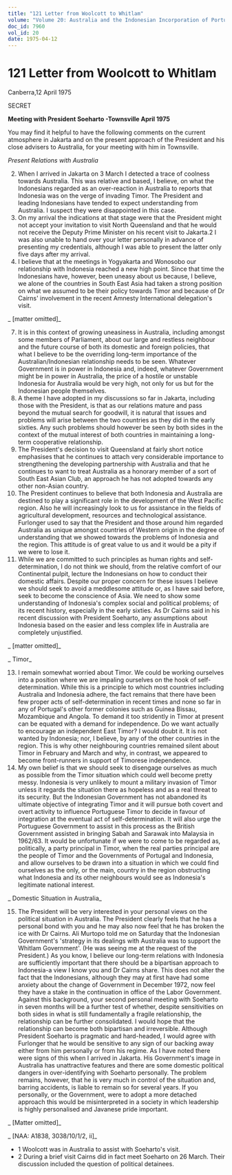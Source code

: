 ```yaml
---
title: "121 Letter from Woolcott to Whitlam"
volume: "Volume 20: Australia and the Indonesian Incorporation of Portuguese Timor, 1974-1976"
doc_id: 7960
vol_id: 20
date: 1975-04-12
---
```


# 121 Letter from Woolcott to Whitlam

Canberra,12 April 1975

SECRET

**Meeting with President Soeharto -Townsville April 1975**

You may find it helpful to have the following comments on the current atmosphere in Jakarta and on the present approach of the President and his close advisers to Australia, for your meeting with him in Townsville.

_Present Relations with Australia_

  2. When I arrived in Jakarta on 3 March I detected a trace of coolness towards Australia. This was relative and based, I believe, on what the Indonesians regarded as an over-reaction in Australia to reports that Indonesia was on the verge of invading Timor. The President and leading Indonesians have tended to expect understanding from Australia. I suspect they were disappointed in this case.
  3. On my arrival the indications at that stage were that the President might not accept your invitation to visit North Queensland and that he would not receive the Deputy Prime Minister on his recent visit to Jakarta.2 I was also unable to hand over your letter personally in advance of presenting my credentials, although I was able to present the latter only five days after my arrival.
  4. I believe that at the meetings in Yogyakarta and Wonosobo our relationship with Indonesia reached a new high point. Since that time the Indonesians have, however, been uneasy about us because, I believe, we alone of the countries in South East Asia had taken a strong position on what we assumed to be their policy towards Timor and because of Dr Cairns' involvement in the recent Amnesty International delegation's visit.



_ [matter omitted]_

  7. It is in this context of growing uneasiness in Australia, including amongst some members of Parliament, about our large and restless neighbour and the future course of both its domestic and foreign policies, that what I believe to be the overriding long-term importance of the Australian/Indonesian relationship needs to be seen. Whatever Government is in power in Indonesia and, indeed, whatever Government might be in power in Australia, the price of a hostile or unstable Indonesia for Australia would be very high, not only for us but for the Indonesian people themselves.
  8. A theme I have adopted in my discussions so far in Jakarta, including those with the President, is that as our relations mature and pass beyond the mutual search for goodwill, it is natural that issues and problems will arise between the two countries as they did in the early sixties. Any such problems should however be seen by both sides in the context of the mutual interest of both countries in maintaining a long-term cooperative relationship.
  9. The President's decision to visit Queensland at fairly short notice emphasises that he continues to attach very considerable importance to strengthening the developing partnership with Australia and that he continues to want to treat Australia as a honorary member of a sort of South East Asian Club, an approach he has not adopted towards any other non-Asian country.
  10. The President continues to believe that both Indonesia and Australia are destined to play a significant role in the development of the West Pacific region. Also he will increasingly look to us for assistance in the fields of agricultural development, resources and technological assistance. Furlonger used to say that the President and those around him regarded Australia as unique amongst countries of Western origin in the degree of understanding that we showed towards the problems of Indonesia and the region. This attitude is of great value to us and it would be a pity if we were to lose it.
  11. While we are committed to such principles as human rights and self-determination, I do not think we should, from the relative comfort of our Continental pulpit, lecture the Indonesians on how to conduct their domestic affairs. Despite our proper concern for these issues I believe we should seek to avoid a meddlesome attitude or, as I have said before, seek to become the conscience of Asia. We need to show some understanding of Indonesia's complex social and political problems; of its recent history, especially in the early sixties. As Dr Cairns said in his recent discussion with President Soeharto, any assumptions about Indonesia based on the easier and less complex life in Australia are completely unjustified.



_ [matter omitted]_

_ Timor_

  13. I remain somewhat worried about Timor. We could be working ourselves into a position where we are impaling ourselves on the hook of self-determination. While this is a principle to which most countries including Australia and Indonesia adhere, the fact remains that there have been few proper acts of self-determination in recent times and none so far in any of Portugal's other former colonies such as Guinea Bissau, Mozambique and Angola. To demand it too stridently in Timor at present can be equated with a demand for independence. Do we want actually to encourage an independent East Timor? I would doubt it. It is not wanted by Indonesia; nor, I believe, by any of the other countries in the region. This is why other neighbouring countries remained silent about Timor in February and March and why, in contrast, we appeared to become front-runners in support of Timorese independence.
  14. My own belief is that we should seek to disengage ourselves as much as possible from the Timor situation which could well become pretty messy. Indonesia is very unlikely to mount a military invasion of Timor unless it regards the situation there as hopeless and as a real threat to its security. But the Indonesian Government has not abandoned its ultimate objective of integrating Timor and it will pursue both covert and overt activity to influence Portuguese Timor to decide in favour of integration at the eventual act of self-determination. It will also urge the Portuguese Government to assist in this process as the British Government assisted in bringing Sabah and Sarawak into Malaysia in 1962/63. It would be unfortunate if we were to come to be regarded as, politically, a party principal in Timor, when the real parties principal are the people of Timor and the Governments of Portugal and Indonesia, and allow ourselves to be drawn into a situation in which we could find ourselves as the only, or the main, country in the region obstructing what Indonesia and its other neighbours would see as Indonesia's legitimate national interest.



_ Domestic Situation in Australia_

  15. The President will be very interested in your personal views on the political situation in Australia. The President clearly feels that he has a personal bond with you and he may also now feel that he has broken the ice with Dr Cairns. Ali Murtopo told me on Saturday that the Indonesian Government's 'strategy in its dealings with Australia was to support the Whitlam Government'. (He was seeing me at the request of the President.) As you know, I believe our long-term relations with Indonesia are sufficiently important that there should be a bipartisan approach to Indonesia-a view I know you and Dr Cairns share. This does not alter the fact that the Indonesians, although they may at first have had some anxiety about the change of Government in December 1972, now feel they have a stake in the continuation in office of the Labor Government. Against this background, your second personal meeting with Soeharto in seven months will be a further test of whether, despite sensitivities on both sides in what is still fundamentally a fragile relationship, the relationship can be further consolidated. I would hope that the relationship can become both bipartisan and irreversible. Although President Soeharto is pragmatic and hard-headed, I would agree with Furlonger that he would be sensitive to any sign of our backing away either from him personally or from his regime. As I have noted there were signs of this when I arrived in Jakarta. His Government's image in Australia has unattractive features and there are some domestic political dangers in over-identifying with Soeharto personally. The problem remains, however, that he is very much in control of the situation and, barring accidents, is liable to remain so for several years. If you personally, or the Government, were to adopt a more detached approach this would be misinterpreted in a society in which leadership is highly personalised and Javanese pride important.



_ [Matter omitted]_

_ [NAA: A1838, 3038/10/1/2, ii]_

  * 1 Woolcott was in Australia to assist with Soeharto's visit.
  * 2 During a brief visit Cairns did in fact meet Soeharto on 26 March. Their discussion included the question of political detainees.



